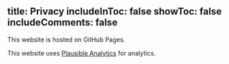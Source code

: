 title: Privacy
includeInToc: false
showToc: false
includeComments: false
---

This website is hosted on GitHub Pages.

This website uses [Plausible Analytics](https://plausible.io/) for analytics.
